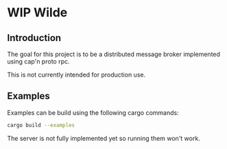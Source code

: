 # WIP Wilde

## Introduction

The goal for this project is to be a distributed message broker
implemented using cap'n proto rpc.

This is not currently intended for production use.

## Examples

Examples can be build using the following cargo commands:

```bash
cargo build --examples
```

The server is not fully implemented yet so running them won't work.
